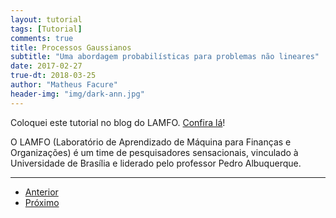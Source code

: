 ```yaml
---
layout: tutorial
tags: [Tutorial]
comments: true
title: Processos Gaussianos
subtitle: "Uma abordagem probabilísticas para problemas não lineares"
date: 2017-02-27
true-dt: 2018-03-25
author: "Matheus Facure"
header-img: "img/dark-ann.jpg"
---
```


Coloquei este tutorial no blog do LAMFO. [Confira lá](https://lamfo-unb.github.io/2018/03/24/gaussian-process/)!

O LAMFO (Laboratório de Aprendizado de Máquina para Finanças e Organizações) é um time de pesquisadores sensacionais, vinculado à Universidade de Brasília e liderado pelo professor Pedro Albuquerque.

***

<ul class="pager">
  <li class="previous"><a href="/2017/02/26/regr-poli/">Anterior</a></li>
  <li class="next"><a href="/2017/03/01/l2-reg/">Próximo</a></li>
</ul>
